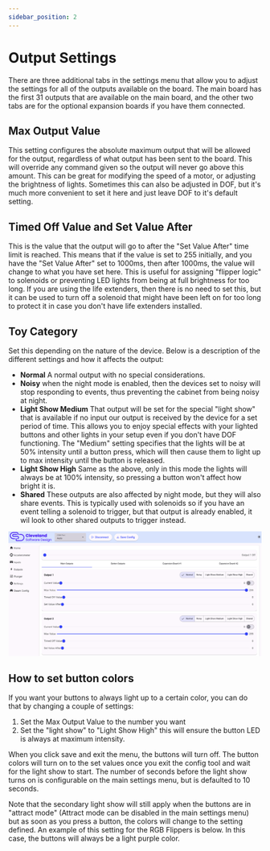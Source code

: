 ```yaml
---
sidebar_position: 2
---
```


# Output Settings

There are three additional tabs in the settings menu that allow you to adjust the settings for all of the outputs available on the board. The main board has the first 31 outputs that are available on the main board, and the other two tabs are for the optional expansion boards if you have them connected.

## Max Output Value

This setting configures the absolute maximum output that will be allowed for the output, regardless of what output has been sent to the board. This will override any command given so the output will never go above this amount. This can be great for modifying the speed of a motor, or adjusting the brightness of lights. Sometimes this can also be adjusted in DOF, but it's much more convenient to set it here and just leave DOF to it's default setting.

## Timed Off Value and Set Value After

This is the value that the output will go to after the "Set Value After" time limit is reached. This means that if the value is set to 255 initially, and you have the "Set Value After" set to 1000ms, then after 1000ms, the value will change to what you have set here. This is useful for assigning "flipper logic" to solenoids or preventing LED lights from being at full brightness for too long. If you are using the life extenders, then there is no need to set this, but it can be used to turn off a solenoid that might have been left on for too long to protect it in case you don't have life extenders installed.

## Toy Category

Set this depending on the nature of the device. Below is a description of the different settings and how it affects the output:

 - **Normal** A normal output with no special considerations.
 - **Noisy** when the night mode is enabled, then the devices set to noisy will stop responding to events, thus preventing the cabinet from being noisy at night.
 - **Light Show Medium** That output will be set for the special "light show" that is available if no input our output is received by the device for a set period of time. This allows you to enjoy special effects with your lighted buttons and other lights in your setup even if you don't have DOF functioning. The "Medium" setting specifies that the lights will be at 50% intensity until a button press, which will then cause them to light up to max intensity until the button is released.
 - **Light Show High** Same as the above, only in this mode the lights will always be at 100% intensity, so pressing a button won't affect how bright it is.
 - **Shared** These outputs are also affected by night mode, but they will also share events. This is typically used with solenoids so if you have an event telling a solenoid to trigger, but that output is already enabled, it wil look to other shared outputs to trigger instead.

![image](./img/Outputs.png)

## How to set button colors

If you want your buttons to always light up to a certain color, you can do that by changing a couple of settings:

1. Set the Max Output Value to the number you want
2. Set the "light show" to "Light Show High" this will ensure the button LED is always at maximum intensity. 

When you click save and exit the menu, the buttons will turn off. The button colors will turn on to the set values once you exit the config tool and wait for the light show to start. The number of seconds before the light show turns on is configurable on the main settings menu, but is defaulted to 10 seconds.

Note that the secondary light show will still apply when the buttons are in "attract mode" (Attract mode can be disabled in the main settings menu) but as soon as you press a button, the colors will change to the setting defined. An example of this setting for the RGB Flippers is below. In this case, the buttons will always be a light purple color.
